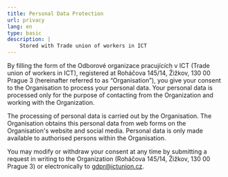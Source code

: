 ```yaml
---
title: Personal Data Protection
url: privacy
lang: en
type: basic
description: |
    Stored with Trade union of workers in ICT
---
```

By filling the form of the Odborové organizace pracujících v ICT (Trade union of workers in ICT), registered at Roháčova 145/14, Žižkov, 130 00 Prague 3 (hereinafter referred to as “Organisation”), you give your consent to the Organisation to process your personal data. Your personal data is processed only for the purpose of contacting from the Organization and working with the Organization.

The processing of personal data is carried out by the Organisation. The Organisation obtains this personal data from web forms on the Organisation's website and social media. Personal data is only made available to authorised persons within the Organisation.

You may modify or withdraw your consent at any time by submitting a request in writing to the Organization (Roháčova 145/14, Žižkov, 130 00 Prague 3) or electronically to gdpr@ictunion.cz.
